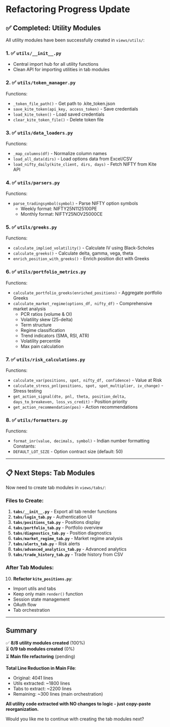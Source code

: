 # Refactoring Progress Update

## ✅ Completed: Utility Modules

All utility modules have been successfully created in `views/utils/`:

### 1. ✅ `utils/__init__.py`
- Central import hub for all utility functions
- Clean API for importing utilities in tab modules

### 2. ✅ `utils/token_manager.py`
Functions:
- `_token_file_path()` - Get path to .kite_token.json
- `save_kite_token(api_key, access_token)` - Save credentials
- `load_kite_token()` - Load saved credentials  
- `clear_kite_token_file()` - Delete token file

### 3. ✅ `utils/data_loaders.py`
Functions:
- `_map_columns(df)` - Normalize column names
- `load_all_data(dirs)` - Load options data from Excel/CSV
- `load_nifty_daily(kite_client, dirs, days)` - Fetch NIFTY from Kite API

### 4. ✅ `utils/parsers.py`
Functions:
- `parse_tradingsymbol(symbol)` - Parse NIFTY option symbols
  - Weekly format: NIFTY25N1125100PE
  - Monthly format: NIFTY25NOV25000CE

### 5. ✅ `utils/greeks.py`
Functions:
- `calculate_implied_volatility()` - Calculate IV using Black-Scholes
- `calculate_greeks()` - Calculate delta, gamma, vega, theta
- `enrich_position_with_greeks()` - Enrich position dict with Greeks

### 6. ✅ `utils/portfolio_metrics.py`
Functions:
- `calculate_portfolio_greeks(enriched_positions)` - Aggregate portfolio Greeks
- `calculate_market_regime(options_df, nifty_df)` - Comprehensive market analysis
  - PCR ratios (volume & OI)
  - Volatility skew (25-delta)
  - Term structure
  - Regime classification
  - Trend indicators (SMA, RSI, ATR)
  - Volatility percentile
  - Max pain calculation

### 7. ✅ `utils/risk_calculations.py`
Functions:
- `calculate_var(positions, spot, nifty_df, confidence)` - Value at Risk
- `calculate_stress_pnl(positions, spot, spot_multiplier, iv_change)` - Stress testing
- `get_action_signal(dte, pnl, theta, position_delta, days_to_breakeven, loss_vs_credit)` - Position priority
- `get_action_recommendation(pos)` - Action recommendations

### 8. ✅ `utils/formatters.py`
Functions:
- `format_inr(value, decimals, symbol)` - Indian number formatting
Constants:
- `DEFAULT_LOT_SIZE` - Option contract size (default: 50)

---

## 📋 Next Steps: Tab Modules

Now need to create tab modules in `views/tabs/`:

### Files to Create:

1. **`tabs/__init__.py`** - Export all tab render functions
2. **`tabs/login_tab.py`** - Authentication UI
3. **`tabs/positions_tab.py`** - Positions display
4. **`tabs/portfolio_tab.py`** - Portfolio overview
5. **`tabs/diagnostics_tab.py`** - Position diagnostics
6. **`tabs/market_regime_tab.py`** - Market regime analysis
7. **`tabs/alerts_tab.py`** - Risk alerts
8. **`tabs/advanced_analytics_tab.py`** - Advanced analytics
9. **`tabs/trade_history_tab.py`** - Trade history from CSV

### After Tab Modules:

10. **Refactor `kite_positions.py`**:
   - Import utils and tabs
   - Keep only main `render()` function
   - Session state management
   - OAuth flow
   - Tab orchestration

---

## Summary

✅ **8/8 utility modules created** (100%)  
⏳ **0/9 tab modules created** (0%)  
⏳ **Main file refactoring** (pending)

**Total Line Reduction in Main File**: 
- Original: 4041 lines
- Utils extracted: ~1800 lines
- Tabs to extract: ~2200 lines
- Remaining: ~300 lines (main orchestration)

**All utility code extracted with NO changes to logic - just copy-paste reorganization.**

Would you like me to continue with creating the tab modules next?
